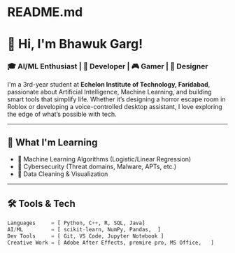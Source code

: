 # README.md

# 👋 Hi, I'm Bhawuk Garg!

### 🎓 AI/ML Enthusiast | 🧠 Developer | 🎮 Gamer | 🎨 Designer

I'm a 3rd-year student at **Echelon Institute of Technology, Faridabad**, passionate about Artificial Intelligence, Machine Learning, and building smart tools that simplify life. Whether it’s designing a horror escape room in Roblox or developing a voice-controlled desktop assistant, I love exploring the edge of what’s possible with tech.

---

## 🧠 What I'm Learning

- 🔢 Machine Learning Algorithms (Logistic/Linear Regression)
- 🔐 Cybersecurity (Threat domains, Malware, APTs, etc.)
- 🧾 Data Cleaning & Visualization

---

## 🛠️ Tools & Tech

```python
Languages     = [ Python, C++, R, SQL, Java]
AI/ML         = [ scikit-learn, NumPy, Pandas,  ]
Dev Tools     = [ Git, VS Code, Jupyter Notebook ]
Creative Work = [ Adobe After Effects, premire pro, MS Office,   ]
